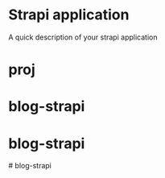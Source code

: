 # Strapi application

A quick description of your strapi application
# proj
# blog-strapi
# blog-strapi
#   b l o g - s t r a p i  
 